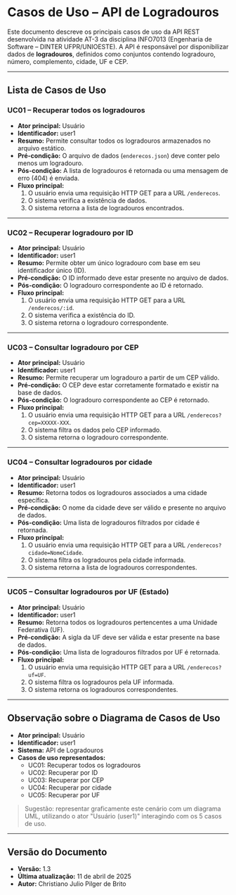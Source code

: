 # Casos de Uso – API de Logradouros

Este documento descreve os principais casos de uso da API REST desenvolvida na atividade AT-3 da disciplina INFO7013 (Engenharia de Software – DINTER UFPR/UNIOESTE). A API é responsável por disponibilizar dados de **logradouros**, definidos como conjuntos contendo logradouro, número, complemento, cidade, UF e CEP.

---

## Lista de Casos de Uso

### UC01 – Recuperar todos os logradouros

- **Ator principal:** Usuário  
- **Identificador:** user1
- **Resumo:** Permite consultar todos os logradouros armazenados no arquivo estático.
- **Pré-condição:** O arquivo de dados (`enderecos.json`) deve conter pelo menos um logradouro.
- **Pós-condição:** A lista de logradouros é retornada ou uma mensagem de erro (404) é enviada.
- **Fluxo principal:**
  1. O usuário envia uma requisição HTTP GET para a URL `/enderecos`.
  2. O sistema verifica a existência de dados.
  3. O sistema retorna a lista de logradouros encontrados.

---

### UC02 – Recuperar logradouro por ID

- **Ator principal:** Usuário  
- **Identificador:** user1
- **Resumo:** Permite obter um único logradouro com base em seu identificador único (ID).
- **Pré-condição:** O ID informado deve estar presente no arquivo de dados.
- **Pós-condição:** O logradouro correspondente ao ID é retornado.
- **Fluxo principal:**
  1. O usuário envia uma requisição HTTP GET para a URL `/enderecos/:id`.
  2. O sistema verifica a existência do ID.
  3. O sistema retorna o logradouro correspondente.

---

### UC03 – Consultar logradouro por CEP

- **Ator principal:** Usuário  
- **Identificador:** user1
- **Resumo:** Permite recuperar um logradouro a partir de um CEP válido.
- **Pré-condição:** O CEP deve estar corretamente formatado e existir na base de dados.
- **Pós-condição:** O logradouro correspondente ao CEP é retornado.
- **Fluxo principal:**
  1. O usuário envia uma requisição HTTP GET para a URL `/enderecos?cep=XXXXX-XXX`.
  2. O sistema filtra os dados pelo CEP informado.
  3. O sistema retorna o logradouro correspondente.

---

### UC04 – Consultar logradouros por cidade

- **Ator principal:** Usuário  
- **Identificador:** user1
- **Resumo:** Retorna todos os logradouros associados a uma cidade específica.
- **Pré-condição:** O nome da cidade deve ser válido e presente no arquivo de dados.
- **Pós-condição:** Uma lista de logradouros filtrados por cidade é retornada.
- **Fluxo principal:**
  1. O usuário envia uma requisição HTTP GET para a URL `/enderecos?cidade=NomeCidade`.
  2. O sistema filtra os logradouros pela cidade informada.
  3. O sistema retorna a lista de logradouros correspondentes.

---

### UC05 – Consultar logradouros por UF (Estado)

- **Ator principal:** Usuário  
- **Identificador:** user1
- **Resumo:** Retorna todos os logradouros pertencentes a uma Unidade Federativa (UF).
- **Pré-condição:** A sigla da UF deve ser válida e estar presente na base de dados.
- **Pós-condição:** Uma lista de logradouros filtrados por UF é retornada.
- **Fluxo principal:**
  1. O usuário envia uma requisição HTTP GET para a URL `/enderecos?uf=UF`.
  2. O sistema filtra os logradouros pela UF informada.
  3. O sistema retorna os logradouros correspondentes.

---

## Observação sobre o Diagrama de Casos de Uso

- **Ator principal:** Usuário  
- **Identificador:** user1  
- **Sistema:** API de Logradouros  
- **Casos de uso representados:**  
  - UC01: Recuperar todos os logradouros  
  - UC02: Recuperar por ID  
  - UC03: Recuperar por CEP  
  - UC04: Recuperar por cidade  
  - UC05: Recuperar por UF

> Sugestão: representar graficamente este cenário com um diagrama UML, utilizando o ator "Usuário (user1)" interagindo com os 5 casos de uso.

---

## Versão do Documento

- **Versão:** 1.3  
- **Última atualização:** 11 de abril de 2025  
- **Autor:** Christiano Julio Pilger de Brito
